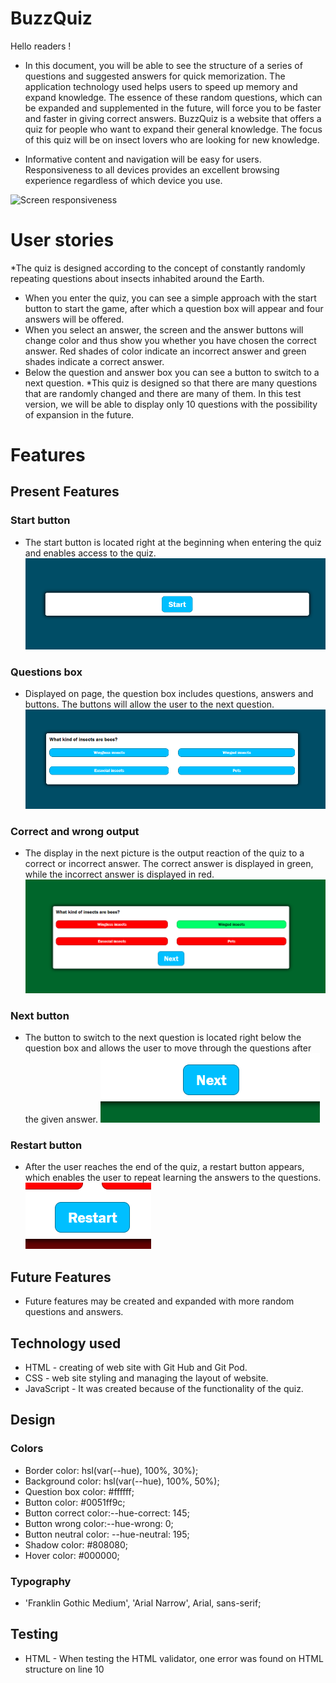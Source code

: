 # BuzzQuiz

Hello readers !

* In this document, you will be able to see the structure of a series of questions and suggested answers for quick memorization. The application technology used helps users to speed up memory and expand knowledge. The essence of these random questions, which can be expanded and supplemented in the future, will force you to be faster and faster in giving correct answers. BuzzQuiz is a website that offers a quiz for people who want to expand their general knowledge. The focus of this quiz will be on insect lovers who are looking for new knowledge.

* Informative content and navigation will be easy for users.
Responsiveness to all devices provides an excellent browsing experience regardless of which device you use.


![Screen responsiveness](./assets/------)

# User stories

*The quiz is designed according to the concept of constantly randomly repeating questions about insects inhabited around the Earth.
* When you enter the quiz, you can see a simple approach with the start button to start the game, after which a question box will appear and four answers will be offered.
* When you select an answer, the screen and the answer buttons will change color and thus show you whether you have chosen the correct answer. Red shades of color indicate an incorrect answer and green shades indicate a correct answer.
* Below the question and answer box you can see a button to switch to a next question.
*This quiz is designed so that there are many questions that are randomly changed and there are many of them. In this test version, we will be able to display only 10 questions with the possibility of expansion in the future.

# Features
## Present Features

### Start button
* The start button is located right at the beginning when entering the quiz and enables access to the quiz.
![Start button](/media/start_button.png)

### Questions box
* Displayed on page, the question box includes questions, answers and buttons.
The buttons will allow the user to the next question.
![Question and answer box](/media/question_answer_box.png)

### Correct and wrong output
* The display in the next picture is the output reaction of the quiz to a correct or incorrect answer. The correct answer is displayed in green, while the incorrect answer is displayed in red.
![Correct and wrong output](/media/correct_wrong_answers.png)

### Next button
* The button to switch to the next question is located right below the question box and allows the user to move through the questions after the given answer.
![Next button](/media/next_q_button.png)

### Restart button
* After the user reaches the end of the quiz, a restart button appears, which enables the user to repeat learning the answers to the questions.
![Restart button](/media/restart_button.png)

## Future Features
* Future features may be created and expanded with more random questions and answers.

## Technology used
* HTML - creating of web site with Git Hub and Git Pod.
* CSS - web site styling and managing the layout of website.
* JavaScript - It was created because of the functionality of the quiz.

## Design
### Colors
* Border color: hsl(var(--hue), 100%, 30%);
* Background color: hsl(var(--hue), 100%, 50%);
* Question box color: #ffffff; 
* Button color: #0051ff9c;
* Button correct color:--hue-correct: 145;
* Button wrong color:--hue-wrong: 0;
* Button neutral color: --hue-neutral: 195;
* Shadow color: #808080;
* Hover color: #000000;

### Typography
* 'Franklin Gothic Medium', 'Arial Narrow', Arial, sans-serif;

## Testing
* HTML - When testing the HTML validator, one error was found on HTML structure on line 10 <script> was wrongly linked, I made the correction by linking the script document correctly. Testing was done through the official W3C validator.
* CSS - No errors were found when passing through the official Jigsaw validator.
* JavaScript - No errors were found when passing through the official Jshint validator.
   - The following metrics were returned:
     -There are 11 functions in this file.
     -Function with the largest signature take 2 arguments, while the median is 1.
     -Largest function has 8 statements in it, while the median is 2.
     -The most complex function has a cyclomatic complexity value of 2 while the median is 1.

### Validator Testing
* HTML [W3C validator](https://validator.w3.org/)
* CSS [(Jigsaw) validator ](https://jigsaw.w3.org/css-validator/)
* JavaScript [(Jshint) validator ](https://jshint.com/)

### Layout and Design Testing
* The content is well structured and aligned.
* Website layout and design reviewed.
* Tested quiz responsiveness by resizing the browser window or using developer tools to simulate different device sizes.

### Functionality
* Checked if all interactive elements are functional.
* All user inputs tested and ensured to produce expected outputs.

### Bugs: 
* The error was found on HTML structure on line 10 <script> was wrongly linked.
#### Fixed: 
* I solved the error correction by linking the script document correctly.
#### Unfixed: 
* None

## Deployment
* Live link: 
[BuzzQuiz](https://github.com/ROCK3879/BuzzQuiz.git/)

## Fork a GitHub Repository
* To fork a repo, log in to your account and then go to the repository. In the top-right corner of the window, there is a "Fork" button with a number to the right of it, which represents the number of times the repository has been forked. Go ahead and click that button.
* A message will briefly appear letting you know that the forking process has started. It only takes a few seconds to fork the repo.
* You're now safe to make any changes to the code in your forked repository that you like. To do so, just clone the forked repository to your local machine and get busy!

## Credits  
### Content
* The Favicon was taken from [Favicon.io](https://favicon.io/)

### Media
* Photos used from this open source website
Enjoy!
